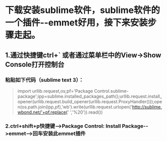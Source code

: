 # 下载安装sublime软件，sublime软件的一个插件--emmet好用，接下来安装步骤走起。
## 1.通过快捷键ctrl+` 或者通过菜单栏中的View->Show Console打开控制台
### 粘贴如下代码（sublime text 3）：
> import  urllib.request,os;pf='Package Control.sublime-package';ipp=sublime.installed_packages_path();urllib.request.install_opener(urllib.request.build_opener(urllib.request.ProxyHandler()));open(os.path.join(ipp,pf),'wb').write(urllib.request.urlopen('http://sublime.wbond.net/'+pf.replace(' ','%20')).read())
### 2.ctrl+shift+p快捷键-->Package Control: Install Package-->emmet-->回车安装此emmet插件
